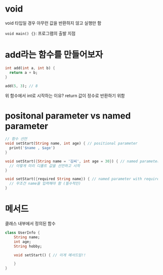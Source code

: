 # void

void 타입일 경우 아무런 값을 반환하지 않고 실행만 함

`void main() {}`: 프로그램의 출발 지점

# add라는 함수를 만들어보자

```dart
int add(int a, int b) {
  return a + b;
}

add(5, 3); // 8
```

위 함수에서 int로 시작하는 이유? return 값이 정수로 반환하기 위함

# positonal parameter vs named parameter

```dart
// 함수 선언
void setStart(String name, int age) { // positional parameter
  print('$name , $age')
}

void setStart({String name = '김씨', int age = 30}) { // named parameter
  // 이렇게 미리 디폴트 값을 선언하고 시작
}

void setStart({required String name}) { // named parameter with required
  // 무조건 name을 입력해야 함 (필수적인)
}
```

# 메서드

클래스 내부에서 정의된 함수

```dart
class UserInfo {
    String name;
    int age;
    String hobby;

    void setStart() { // 이게 메서드임!!

    }
}
```
